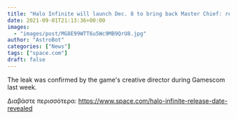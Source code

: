 ```yaml
---
title: "Halo Infinite will launch Dec. 8 to bring back Master Chief: report"
date: 2021-09-01T21:13:36+00:00
images:
  - "images/post/MG8E99WTT6u5Wc9MB9QrU8.jpg"
author: "AstroBot"
categories: ["News"]
tags: ["space.com"]
draft: false
---
```


The leak was confirmed by the game's creative director during Gamescom last week. 

Διαβάστε περισσότερα: https://www.space.com/halo-infinite-release-date-revealed
